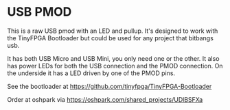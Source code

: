 # USB PMOD

This is a raw USB pmod with an LED and pullup.  It's designed to work with
the TinyFPGA Bootloader but could be used for any project that bitbangs usb.

It has both USB Micro and USB Mini, you only need one or the other.  It also has power LEDs for both the USB connection and the PMOD connection.  On the underside it has a LED driven by one of the PMOD pins.

See the bootloader at https://github.com/tinyfpga/TinyFPGA-Bootloader

Order at oshpark via https://oshpark.com/shared_projects/UDlBSFXa
